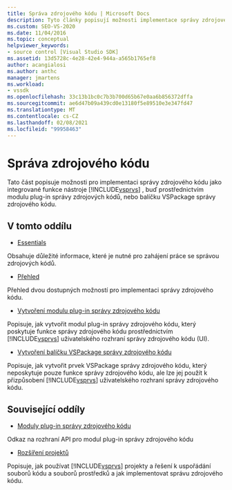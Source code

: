 ```yaml
---
title: Správa zdrojového kódu | Microsoft Docs
description: Tyto články popisují možnosti implementace správy zdrojového kódu jako integrované funkce sady Visual Studio, a to buď pomocí modulu plug-in, nebo VSPackage.
ms.custom: SEO-VS-2020
ms.date: 11/04/2016
ms.topic: conceptual
helpviewer_keywords:
- source control [Visual Studio SDK]
ms.assetid: 13d5728c-4e28-42e4-944a-a565b1765ef8
author: acangialosi
ms.author: anthc
manager: jmartens
ms.workload:
- vssdk
ms.openlocfilehash: 33c13b1bc0c7b3b700d65b67e0aa6b856372dffa
ms.sourcegitcommit: ae6d47b09a439cd0e13180f5e89510e3e347fd47
ms.translationtype: MT
ms.contentlocale: cs-CZ
ms.lasthandoff: 02/08/2021
ms.locfileid: "99958463"
---
```

# <a name="source-control"></a>Správa zdrojového kódu
Tato část popisuje možnosti pro implementaci správy zdrojového kódu jako integrované funkce nástroje [!INCLUDE[vsprvs](../../code-quality/includes/vsprvs_md.md)] , buď prostřednictvím modulu plug-in správy zdrojových kódů, nebo balíčku VSPackage správy zdrojového kódu.

## <a name="in-this-section"></a>V tomto oddílu
- [Essentials](../../extensibility/internals/source-control-integration-essentials.md)

 Obsahuje důležité informace, které je nutné pro zahájení práce se správou zdrojových kódů.

- [Přehled](../../extensibility/internals/source-control-integration-overview.md)

 Přehled dvou dostupných možností pro implementaci správy zdrojového kódu.

- [Vytvoření modulu plug-in správy zdrojového kódu](../../extensibility/internals/creating-a-source-control-plug-in.md)

 Popisuje, jak vytvořit modul plug-in správy zdrojového kódu, který poskytuje funkce správy zdrojového kódu prostřednictvím [!INCLUDE[vsprvs](../../code-quality/includes/vsprvs_md.md)] uživatelského rozhraní správy zdrojového kódu (UI).

- [Vytvoření balíčku VSPackage správy zdrojového kódu](../../extensibility/internals/creating-a-source-control-vspackage.md)

 Popisuje, jak vytvořit prvek VSPackage správy zdrojového kódu, který neposkytuje pouze funkce správy zdrojového kódu, ale lze jej použít k přizpůsobení [!INCLUDE[vsprvs](../../code-quality/includes/vsprvs_md.md)] uživatelského rozhraní správy zdrojového kódu.

## <a name="related-sections"></a>Související oddíly
- [Moduly plug-in správy zdrojového kódu](../../extensibility/source-control-plug-ins.md)

 Odkaz na rozhraní API pro modul plug-in správy zdrojového kódu

- [Rozšíření projektů](../../extensibility/extending-projects.md)

 Popisuje, jak používat [!INCLUDE[vsprvs](../../code-quality/includes/vsprvs_md.md)] projekty a řešení k uspořádání souborů kódu a souborů prostředků a jak implementovat správu zdrojového kódu.
